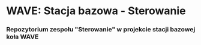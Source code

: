 # WAVE: Stacja bazowa - Sterowanie

### Repozytorium zespołu "Sterowanie" w projekcie stacji bazowej koła WAVE
